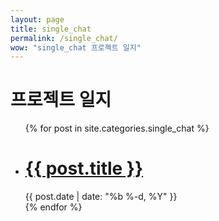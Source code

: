 ```yaml
---
layout: page
title: single_chat
permalink: /single_chat/
wow: "single_chat 프로젝트 일지"
---
```


<h1 class="page-heading">프로젝트 일지</h1>

<ul class="post-list">
  {% for post in site.categories.single_chat %}
    <li>
      <div class ='post_border'>
      <h1>
        <a class="post-link" href="{{ post.url | prepend: site.baseurl }}">{{ post.title }}</a>
      </h1>
      <span class="post-meta">{{ post.date | date: "%b %-d, %Y" }}</span>
      </div>
    </li>
  {% endfor %}
</ul>
